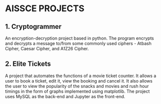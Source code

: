 # AISSCE PROJECTS

## 1. Cryptogrammer
An encryption-decryption project based in python. The program encrypts and decrypts a message to/from some commonly used ciphers - Atbash Cipher, Caesar Cipher, and A1Z26 Cipher.

## 2. Elite Tickets
A project that automates the functions of a movie ticket counter. It allows a user to book a ticket, edit it, view the booking and cancel it. It also allows the user to view the popularity of the snacks and movies and rush hour timings in the form of graphs implemented using matplotlib. The project uses MySQL as the back-end and Jupyter as the front-end.
